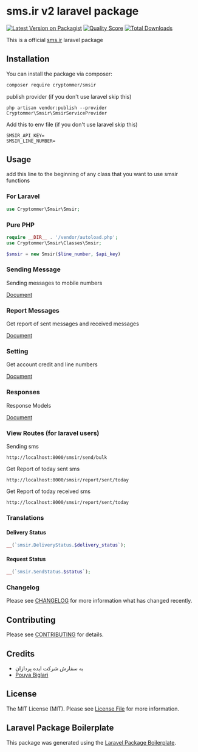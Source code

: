 # sms.ir v2 laravel package

[![Latest Version on Packagist](https://img.shields.io/packagist/v/cryptommer/smsir.svg?style=flat-square)](https://packagist.org/packages/cryptommer/smsir)
[![Quality Score](https://img.shields.io/scrutinizer/g/cryptommer/Smsir.svg?style=flat-square)](https://scrutinizer-ci.com/g/cryptommer/Sms-ir)
[![Total Downloads](https://img.shields.io/packagist/dt/cryptommer/Smsir.svg?style=flat-square)](https://packagist.org/packages/cryptommer/smsir)

This is a official [sms.ir](https://sms.ir) laravel package

## Installation

You can install the package via composer:

```bash
composer require cryptommer/smsir
```
publish provider (if you don't use laravel skip this)
```
php artisan vendor:publish --provider Cryptommer\Smsir\SmsirServiceProvider
```

Add this to env file (if you don't use laravel skip this)
```
SMSIR_API_KEY=
SMSIR_LINE_NUMBER=
```

## Usage
add this line to the beginning of any class that you want to use smsir functions
### For Laravel
```php
use Cryptommer\Smsir\Smsir;
```
### Pure PHP 
```php
require __DIR__ . '/vendor/autoload.php';
use Cryptommer\Smsir\Classes\Smsir;

$smsir = new Smsir($line_number, $api_key)
```


### Sending Message
Sending messages to mobile numbers

[Document](Send.md)

### Report Messages
Get report of sent messages and received messages

[Document](Report.md)

### Setting
Get account credit and line numbers

[Document](Setting.md)

### Responses
Response Models

[Document](Response.md)

### View Routes (for laravel users)

Sending sms
```
http://localhost:8000/smsir/send/bulk
```

Get Report of today sent sms
```
http://localhost:8000/smsir/report/sent/today
```

Get Report of today received sms
```
http://localhost:8000/smsir/report/sent/today
```

### Translations
#### Delivery Status
```php
__(`smsir.DeliveryStatus.$delivery_status`);
```
#### Request Status
```php
__(`smsir.SendStatus.$status`);
```

### Changelog

Please see [CHANGELOG](CHANGELOG.md) for more information what has changed recently.

## Contributing

Please see [CONTRIBUTING](CONTRIBUTING.md) for details.

## Credits
-   به سفارش شرکت ایده پردازان
-   [Pouya Biglari](https://github.com/cryptommer)

## License

The MIT License (MIT). Please see [License File](LICENSE.md) for more information.

## Laravel Package Boilerplate

This package was generated using the [Laravel Package Boilerplate](https://laravelpackageboilerplate.com).
